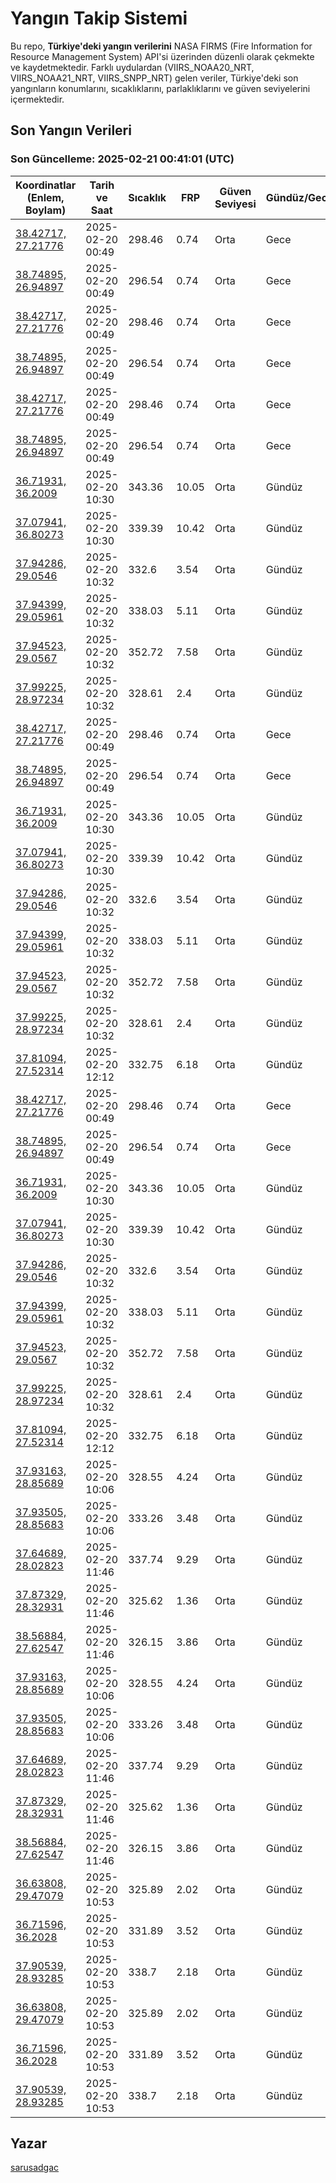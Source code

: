 # Yangın Takip Sistemi

Bu repo, **Türkiye'deki yangın verilerini** NASA FIRMS (Fire Information for Resource Management System) API'si üzerinden düzenli olarak çekmekte ve kaydetmektedir. Farklı uydulardan (VIIRS_NOAA20_NRT, VIIRS_NOAA21_NRT, VIIRS_SNPP_NRT) gelen veriler, Türkiye'deki son yangınların konumlarını, sıcaklıklarını, parlaklıklarını ve güven seviyelerini içermektedir.

## Son Yangın Verileri
### Son Güncelleme: 2025-02-21 00:41:01 (UTC)

| Koordinatlar (Enlem, Boylam) | Tarih ve Saat | Sıcaklık | FRP | Güven Seviyesi | Gündüz/Gece |
|-----------------------------|----------------|----------|-----|----------------|-------------|
| [38.42717, 27.21776](https://www.google.com/maps?q=38.42717,27.21776) | 2025-02-20 00:49 | 298.46 | 0.74 | Orta | Gece |
| [38.74895, 26.94897](https://www.google.com/maps?q=38.74895,26.94897) | 2025-02-20 00:49 | 296.54 | 0.74 | Orta | Gece |
| [38.42717, 27.21776](https://www.google.com/maps?q=38.42717,27.21776) | 2025-02-20 00:49 | 298.46 | 0.74 | Orta | Gece |
| [38.74895, 26.94897](https://www.google.com/maps?q=38.74895,26.94897) | 2025-02-20 00:49 | 296.54 | 0.74 | Orta | Gece |
| [38.42717, 27.21776](https://www.google.com/maps?q=38.42717,27.21776) | 2025-02-20 00:49 | 298.46 | 0.74 | Orta | Gece |
| [38.74895, 26.94897](https://www.google.com/maps?q=38.74895,26.94897) | 2025-02-20 00:49 | 296.54 | 0.74 | Orta | Gece |
| [36.71931, 36.2009](https://www.google.com/maps?q=36.71931,36.2009) | 2025-02-20 10:30 | 343.36 | 10.05 | Orta | Gündüz |
| [37.07941, 36.80273](https://www.google.com/maps?q=37.07941,36.80273) | 2025-02-20 10:30 | 339.39 | 10.42 | Orta | Gündüz |
| [37.94286, 29.0546](https://www.google.com/maps?q=37.94286,29.0546) | 2025-02-20 10:32 | 332.6 | 3.54 | Orta | Gündüz |
| [37.94399, 29.05961](https://www.google.com/maps?q=37.94399,29.05961) | 2025-02-20 10:32 | 338.03 | 5.11 | Orta | Gündüz |
| [37.94523, 29.0567](https://www.google.com/maps?q=37.94523,29.0567) | 2025-02-20 10:32 | 352.72 | 7.58 | Orta | Gündüz |
| [37.99225, 28.97234](https://www.google.com/maps?q=37.99225,28.97234) | 2025-02-20 10:32 | 328.61 | 2.4 | Orta | Gündüz |
| [38.42717, 27.21776](https://www.google.com/maps?q=38.42717,27.21776) | 2025-02-20 00:49 | 298.46 | 0.74 | Orta | Gece |
| [38.74895, 26.94897](https://www.google.com/maps?q=38.74895,26.94897) | 2025-02-20 00:49 | 296.54 | 0.74 | Orta | Gece |
| [36.71931, 36.2009](https://www.google.com/maps?q=36.71931,36.2009) | 2025-02-20 10:30 | 343.36 | 10.05 | Orta | Gündüz |
| [37.07941, 36.80273](https://www.google.com/maps?q=37.07941,36.80273) | 2025-02-20 10:30 | 339.39 | 10.42 | Orta | Gündüz |
| [37.94286, 29.0546](https://www.google.com/maps?q=37.94286,29.0546) | 2025-02-20 10:32 | 332.6 | 3.54 | Orta | Gündüz |
| [37.94399, 29.05961](https://www.google.com/maps?q=37.94399,29.05961) | 2025-02-20 10:32 | 338.03 | 5.11 | Orta | Gündüz |
| [37.94523, 29.0567](https://www.google.com/maps?q=37.94523,29.0567) | 2025-02-20 10:32 | 352.72 | 7.58 | Orta | Gündüz |
| [37.99225, 28.97234](https://www.google.com/maps?q=37.99225,28.97234) | 2025-02-20 10:32 | 328.61 | 2.4 | Orta | Gündüz |
| [37.81094, 27.52314](https://www.google.com/maps?q=37.81094,27.52314) | 2025-02-20 12:12 | 332.75 | 6.18 | Orta | Gündüz |
| [38.42717, 27.21776](https://www.google.com/maps?q=38.42717,27.21776) | 2025-02-20 00:49 | 298.46 | 0.74 | Orta | Gece |
| [38.74895, 26.94897](https://www.google.com/maps?q=38.74895,26.94897) | 2025-02-20 00:49 | 296.54 | 0.74 | Orta | Gece |
| [36.71931, 36.2009](https://www.google.com/maps?q=36.71931,36.2009) | 2025-02-20 10:30 | 343.36 | 10.05 | Orta | Gündüz |
| [37.07941, 36.80273](https://www.google.com/maps?q=37.07941,36.80273) | 2025-02-20 10:30 | 339.39 | 10.42 | Orta | Gündüz |
| [37.94286, 29.0546](https://www.google.com/maps?q=37.94286,29.0546) | 2025-02-20 10:32 | 332.6 | 3.54 | Orta | Gündüz |
| [37.94399, 29.05961](https://www.google.com/maps?q=37.94399,29.05961) | 2025-02-20 10:32 | 338.03 | 5.11 | Orta | Gündüz |
| [37.94523, 29.0567](https://www.google.com/maps?q=37.94523,29.0567) | 2025-02-20 10:32 | 352.72 | 7.58 | Orta | Gündüz |
| [37.99225, 28.97234](https://www.google.com/maps?q=37.99225,28.97234) | 2025-02-20 10:32 | 328.61 | 2.4 | Orta | Gündüz |
| [37.81094, 27.52314](https://www.google.com/maps?q=37.81094,27.52314) | 2025-02-20 12:12 | 332.75 | 6.18 | Orta | Gündüz |
| [37.93163, 28.85689](https://www.google.com/maps?q=37.93163,28.85689) | 2025-02-20 10:06 | 328.55 | 4.24 | Orta | Gündüz |
| [37.93505, 28.85683](https://www.google.com/maps?q=37.93505,28.85683) | 2025-02-20 10:06 | 333.26 | 3.48 | Orta | Gündüz |
| [37.64689, 28.02823](https://www.google.com/maps?q=37.64689,28.02823) | 2025-02-20 11:46 | 337.74 | 9.29 | Orta | Gündüz |
| [37.87329, 28.32931](https://www.google.com/maps?q=37.87329,28.32931) | 2025-02-20 11:46 | 325.62 | 1.36 | Orta | Gündüz |
| [38.56884, 27.62547](https://www.google.com/maps?q=38.56884,27.62547) | 2025-02-20 11:46 | 326.15 | 3.86 | Orta | Gündüz |
| [37.93163, 28.85689](https://www.google.com/maps?q=37.93163,28.85689) | 2025-02-20 10:06 | 328.55 | 4.24 | Orta | Gündüz |
| [37.93505, 28.85683](https://www.google.com/maps?q=37.93505,28.85683) | 2025-02-20 10:06 | 333.26 | 3.48 | Orta | Gündüz |
| [37.64689, 28.02823](https://www.google.com/maps?q=37.64689,28.02823) | 2025-02-20 11:46 | 337.74 | 9.29 | Orta | Gündüz |
| [37.87329, 28.32931](https://www.google.com/maps?q=37.87329,28.32931) | 2025-02-20 11:46 | 325.62 | 1.36 | Orta | Gündüz |
| [38.56884, 27.62547](https://www.google.com/maps?q=38.56884,27.62547) | 2025-02-20 11:46 | 326.15 | 3.86 | Orta | Gündüz |
| [36.63808, 29.47079](https://www.google.com/maps?q=36.63808,29.47079) | 2025-02-20 10:53 | 325.89 | 2.02 | Orta | Gündüz |
| [36.71596, 36.2028](https://www.google.com/maps?q=36.71596,36.2028) | 2025-02-20 10:53 | 331.89 | 3.52 | Orta | Gündüz |
| [37.90539, 28.93285](https://www.google.com/maps?q=37.90539,28.93285) | 2025-02-20 10:53 | 338.7 | 2.18 | Orta | Gündüz |
| [36.63808, 29.47079](https://www.google.com/maps?q=36.63808,29.47079) | 2025-02-20 10:53 | 325.89 | 2.02 | Orta | Gündüz |
| [36.71596, 36.2028](https://www.google.com/maps?q=36.71596,36.2028) | 2025-02-20 10:53 | 331.89 | 3.52 | Orta | Gündüz |
| [37.90539, 28.93285](https://www.google.com/maps?q=37.90539,28.93285) | 2025-02-20 10:53 | 338.7 | 2.18 | Orta | Gündüz |

## Yazar

[sarusadgac](https://x.com/sarusadgac)

